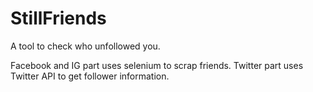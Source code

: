 # StillFriends
 A tool to check who unfollowed you.
 
Facebook and IG part uses selenium to scrap friends.
 Twitter part uses Twitter API to get follower information.
